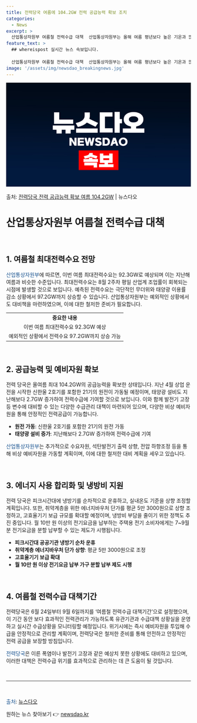 ```yaml
---
title: 전력당국 여름에 104.2GW 전력 공급능력 확보 조치
categories:
  - News
excerpt: >
  산업통상자원부 여름철 전력수급 대책  산업통상자원부는 올해 여름 평년보다 높은 기온과 많은 강수량이 예상된다…
feature_text: >
  ## whereispost 실시간 뉴스 속보입니다.

  산업통상자원부 여름철 전력수급 대책  산업통상자원부는 올해 여름 평년보다 높은 기온과 많은 강수량이 예상된다…
image: '/assets/img/newsdao_breakingnews.jpg'
---
```


![뉴스다오 속보](/assets/img/newsdao_breakingnews.jpg)

<p>출처: <a href="https://newsdao.kr/4333" rel="dofollow">전력당국 전력 공급능력 확보 여름 104.2GW</a> | 뉴스다오</p>

<h1>산업통상자원부 여름철 전력수급 대책</h1>
<p data-ke-size="size16">&nbsp;</p>
<h2>1. 여름철 최대전력수요 전망</h2>
<p><span style="color: #1a5490;">산업통상자원부</span>에 따르면, 이번 여름 최대전력수요는 92.3GW로 예상되며 이는 지난해 여름과 비슷한 수준입니다. 최대전력수요는 8월 2주차 평일 산업계 조업률이 회복되는 시점에 발생할 것으로 보입니다. 예측된 전력수요는 극단적인 무더위와 태양광 이용률 감소 상황에서 97.2GW까지 상승할 수 있습니다. 산업통상자원부는 예외적인 상황에서도 대비책을 마련하였으며, 이에 대한 철저한 준비가 필요합니다.</p>
<table>
  <tr>
    <td style="text-align: center; height: 17px;"><b>중요한 내용</b></td>
  </tr>
  <tr>
    <td style="text-align: center; height: 17px;">이번 여름 최대전력수요 92.3GW 예상</td>
  </tr>
  <tr>
    <td style="text-align: center; height: 17px;">예외적인 상황에서 전력수요 97.2GW까지 상승 가능</td>
  </tr>
</table>
<p data-ke-size="size16">&nbsp;</p>
<h2>2. 공급능력 및 예비자원 확보</h2>
<p>전력 당국은 올여름 최대 104.2GW의 공급능력을 확보한 상태입니다. 지난 4월 상업 운전을 시작한 신한울 2호기를 포함한 21기의 원전이 가동될 예정이며, 태양광 설비도 지난해보다 2.7GW 증가하여 전력수급에 기여할 것으로 보입니다. 이와 함께 발전기 고장 등 변수에 대비할 수 있는 다양한 수급관리 대책이 마련되어 있으며, 다양한 비상 예비자원을 통해 안정적인 전력공급이 가능합니다.</p>
<ul>
  <li><b>원전 가동</b>: 신한울 2호기를 포함한 21기의 원전 가동</li>
  <li><b>태양광 설비 증가</b>: 지난해보다 2.7GW 증가하여 전력수급에 기여</li>
</ul>
<p><span style="color: #1a5490;">산업통상자원부</span>는 추가적으로 수요자원, 석탄발전기 출력 상향, 전압 하향조정 등을 통해 비상 예비자원을 가동할 계획이며, 이에 대한 철저한 대비 계획을 세우고 있습니다.</p>
<p data-ke-size="size16">&nbsp;</p>
<h2>3. 에너지 사용 합리화 및 냉방비 지원</h2>
<p>전력 당국은 피크시간대에 냉방기를 순차적으로 운휴하고, 실내온도 기준을 상향 조정할 계획입니다. 또한, 취약계층을 위한 에너지바우처 단가를 평균 5만 3000원으로 상향 조정하고, 고효율기기 보급 규모를 확대할 예정이며, 냉방비 부담을 줄이기 위한 정책도 추진 중입니다. 월 10만 원 이상의 전기요금을 납부하는 주택용 전기 소비자에게는 7~9월분 전기요금을 분할 납부할 수 있는 제도가 시행됩니다.</p>
<ul>
  <li><b>피크시간대 공공기관 냉방기 순차 운휴</b></li>
  <li><b>취약계층 에너지바우처 단가 상향</b>: 평균 5만 3000원으로 조정</li>
  <li><b>고효율기기 보급 확대</b></li>
  <li><b>월 10만 원 이상 전기요금 납부 가구 분할 납부 제도 시행</b></li>
</ul>
<p data-ke-size="size16">&nbsp;</p>
<h2>4. 여름철 전력수급 대책기간</h2>
<p>전력당국은 6월 24일부터 9월 6일까지를 ‘여름철 전력수급 대책기간’으로 설정했으며, 이 기간 동안 보다 효과적인 전력관리가 가능하도록 유관기관과 수급대책 상황실을 운영하고 실시간 수급상황을 모니터링할 예정입니다. 위기시에는 즉시 예비자원을 투입해 수급을 안정적으로 관리할 계획이며, 전력당국은 철저한 준비를 통해 안전하고 안정적인 전력 공급을 보장할 방침입니다.</p>
<p><span style="color: #1a5490;">전력당국</span>은 이른 폭염이나 발전기 고장과 같은 예상치 못한 상황에도 대비하고 있으며, 이러한 대책은 전력수급 위기를 효과적으로 관리하는 데 큰 도움이 될 것입니다.</p>
<p data-ke-size="size16">&nbsp;</p>
<hr>
<p data-ke-size="size16">&nbsp;</p>
<p><span style="color: #1a5490;">출처</span>: <a href="https://newsdao.kr/4333">뉴스다오</a></p> 

원하는 뉴스 찾아보기 👉 <a href="https://newsdao.kr" rel="dofollow">newsdao.kr</a>


